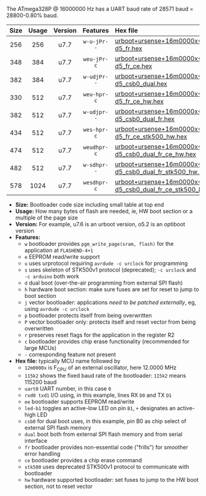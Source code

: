 The ATmega328P @ 16000000 Hz has a UART baud rate of 28571 baud = 28800-0.80% baud.

|Size|Usage|Version|Features|Hex file|
|:-:|:-:|:-:|:-:|:--|
|256|256|u7.7|`w-u-jPr--`|[urboot+ursense+16m0000x+++28k8_uart0_rxd0_txd1_led-d5_fr.hex](https://raw.githubusercontent.com/stefanrueger/urboot.hex/main/boards/ursense/external_oscillator/fcpu+16m0000_Hz/br+++28k8_bps/urboot+ursense+16m0000x+++28k8_uart0_rxd0_txd1_led-d5_fr.hex)|
|348|384|u7.7|`weu-jPr-c`|[urboot+ursense+16m0000x+++28k8_uart0_rxd0_txd1_ee_led-d5_fr_ce.hex](https://raw.githubusercontent.com/stefanrueger/urboot.hex/main/boards/ursense/external_oscillator/fcpu+16m0000_Hz/br+++28k8_bps/urboot+ursense+16m0000x+++28k8_uart0_rxd0_txd1_ee_led-d5_fr_ce.hex)|
|382|384|u7.7|`w-udjPr--`|[urboot+ursense+16m0000x+++28k8_uart0_rxd0_txd1_led-d5_csb0_dual.hex](https://raw.githubusercontent.com/stefanrueger/urboot.hex/main/boards/ursense/external_oscillator/fcpu+16m0000_Hz/br+++28k8_bps/urboot+ursense+16m0000x+++28k8_uart0_rxd0_txd1_led-d5_csb0_dual.hex)|
|330|512|u7.7|`weu-hpr-c`|[urboot+ursense+16m0000x+++28k8_uart0_rxd0_txd1_ee_led-d5_fr_ce_hw.hex](https://raw.githubusercontent.com/stefanrueger/urboot.hex/main/boards/ursense/external_oscillator/fcpu+16m0000_Hz/br+++28k8_bps/urboot+ursense+16m0000x+++28k8_uart0_rxd0_txd1_ee_led-d5_fr_ce_hw.hex)|
|382|512|u7.7|`w-udjpr--`|[urboot+ursense+16m0000x+++28k8_uart0_rxd0_txd1_led-d5_csb0_dual_fr.hex](https://raw.githubusercontent.com/stefanrueger/urboot.hex/main/boards/ursense/external_oscillator/fcpu+16m0000_Hz/br+++28k8_bps/urboot+ursense+16m0000x+++28k8_uart0_rxd0_txd1_led-d5_csb0_dual_fr.hex)|
|434|512|u7.7|`wes-hpr-c`|[urboot+ursense+16m0000x+++28k8_uart0_rxd0_txd1_ee_led-d5_fr_ce_stk500_hw.hex](https://raw.githubusercontent.com/stefanrueger/urboot.hex/main/boards/ursense/external_oscillator/fcpu+16m0000_Hz/br+++28k8_bps/urboot+ursense+16m0000x+++28k8_uart0_rxd0_txd1_ee_led-d5_fr_ce_stk500_hw.hex)|
|474|512|u7.7|`weudhpr-c`|[urboot+ursense+16m0000x+++28k8_uart0_rxd0_txd1_ee_led-d5_csb0_dual_fr_ce_hw.hex](https://raw.githubusercontent.com/stefanrueger/urboot.hex/main/boards/ursense/external_oscillator/fcpu+16m0000_Hz/br+++28k8_bps/urboot+ursense+16m0000x+++28k8_uart0_rxd0_txd1_ee_led-d5_csb0_dual_fr_ce_hw.hex)|
|482|512|u7.7|`w-sdhpr--`|[urboot+ursense+16m0000x+++28k8_uart0_rxd0_txd1_led-d5_csb0_dual_fr_stk500_hw.hex](https://raw.githubusercontent.com/stefanrueger/urboot.hex/main/boards/ursense/external_oscillator/fcpu+16m0000_Hz/br+++28k8_bps/urboot+ursense+16m0000x+++28k8_uart0_rxd0_txd1_led-d5_csb0_dual_fr_stk500_hw.hex)|
|578|1024|u7.7|`wesdhpr-c`|[urboot+ursense+16m0000x+++28k8_uart0_rxd0_txd1_ee_led-d5_csb0_dual_fr_ce_stk500_hw.hex](https://raw.githubusercontent.com/stefanrueger/urboot.hex/main/boards/ursense/external_oscillator/fcpu+16m0000_Hz/br+++28k8_bps/urboot+ursense+16m0000x+++28k8_uart0_rxd0_txd1_ee_led-d5_csb0_dual_fr_ce_stk500_hw.hex)|

- **Size:** Bootloader code size including small table at top end
- **Usage:** How many bytes of flash are needed, ie, HW boot section or a multiple of the page size
- **Version:** For example, u7.6 is an urboot version, o5.2 is an optiboot version
- **Features:**
  + `w` bootloader provides `pgm_write_page(sram, flash)` for the application at `FLASHEND-4+1`
  + `e` EEPROM read/write support
  + `u` uses urprotocol requiring `avrdude -c urclock` for programming
  + `s` uses skeleton of STK500v1 protocol (deprecated); `-c urclock` and `-c arduino` both work
  + `d` dual boot (over-the-air programming from external SPI flash)
  + `h` hardware boot section: make sure fuses are set for reset to jump to boot section
  + `j` vector bootloader: applications *need to be patched externally*, eg, using `avrdude -c urclock`
  + `p` bootloader protects itself from being overwritten
  + `P` vector bootloader only: protects itself and reset vector from being overwritten
  + `r` preserves reset flags for the application in the register R2
  + `c` bootloader provides chip erase functionality (recommended for large MCUs)
  + `-` corresponding feature not present
- **Hex file:** typically MCU name followed by
  + `12m0000x` is F<sub>CPU</sub> of an external oscillator, here 12.0000 MHz
  + `115k2` shows the fixed baud rate of the bootloader: `115k2` means 115200 baud
  + `uart0` UART number, in this case `0`
  + `rxd0 txd1` I/O using, in this example, lines RX `D0` and TX `D1`
  + `ee` bootloader supports EEPROM read/write
  + `led-b1` toggles an active-low LED on pin `B1`, `+` designates an active-high LED
  + `csb0` for dual boot uses, in this example, pin B0 as chip select of external SPI flash memory
  + `dual` boot both from external SPI flash memory and from serial interface
  + `fr` bootloader provides non-essential code ("frills") for smoother error handling
  + `ce` bootloader provides a chip erase command
  + `stk500` uses deprecated STK500v1 protocol to communicate with bootloader
  + `hw` hardware supported bootloader: set fuses to jump to the HW boot section, not to reset vector
